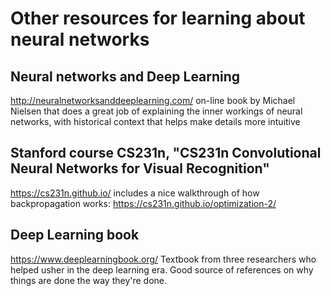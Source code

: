# Other resources for learning about neural networks

## Neural networks and Deep Learning
<http://neuralnetworksanddeeplearning.com/>
on-line book by Michael Nielsen that does a great job of explaining the inner workings of 
neural networks, with historical context that helps make details more intuitive

## Stanford course CS231n, "CS231n Convolutional Neural Networks for Visual Recognition"  
<https://cs231n.github.io/>
includes a nice walkthrough of how backpropagation works: https://cs231n.github.io/optimization-2/
  
## Deep Learning book
https://www.deeplearningbook.org/
Textbook from three researchers who helped usher in the deep learning era.
Good source of references on why things are done the way they're done.
